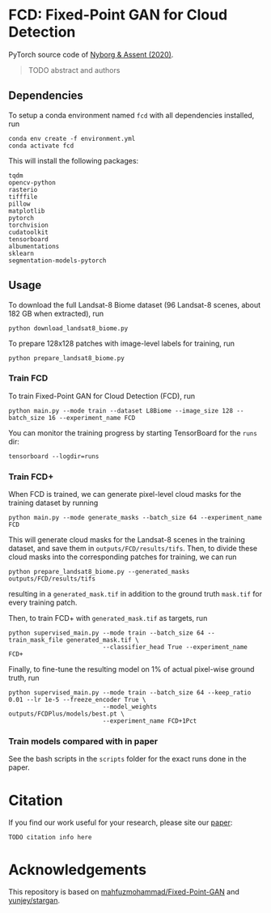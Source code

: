 # FCD: Fixed-Point GAN for Cloud Detection
PyTorch source code of [Nyborg & Assent (2020)]().

> TODO
> abstract
> and
> authors


## Dependencies
To setup a conda environment named `fcd` with all dependencies installed, run 

```
conda env create -f environment.yml
conda activate fcd
``` 

This will install the following packages:
```
tqdm
opencv-python
rasterio
tifffile
pillow
matplotlib
pytorch
torchvision
cudatoolkit
tensorboard
albumentations
sklearn
segmentation-models-pytorch
```

## Usage
To download the full Landsat-8 Biome dataset (96 Landsat-8 scenes, about 182 GB when extracted), run
```
python download_landsat8_biome.py
```

To prepare 128x128 patches with image-level labels for training, run
```
python prepare_landsat8_biome.py 
```

### Train FCD
To train Fixed-Point GAN for Cloud Detection (FCD), run
```
python main.py --mode train --dataset L8Biome --image_size 128 --batch_size 16 --experiment_name FCD
```

You can monitor the training progress by starting TensorBoard for the `runs` dir:
```
tensorboard --logdir=runs
```


### Train FCD+
When FCD is trained, we can generate pixel-level cloud masks for the training dataset by running
```
python main.py --mode generate_masks --batch_size 64 --experiment_name FCD
```
This will generate cloud masks for the Landsat-8 scenes in the training dataset, and save them in `outputs/FCD/results/tifs`. 
Then, to divide these cloud masks into the corresponding patches for training, we can run
```
python prepare_landsat8_biome.py --generated_masks outputs/FCD/results/tifs
```
resulting in a `generated_mask.tif` in addition to the ground truth `mask.tif` for every training patch.

Then, to train FCD+ with `generated_mask.tif` as targets, run
```
python supervised_main.py --mode train --batch_size 64 --train_mask_file generated_mask.tif \
                          --classifier_head True --experiment_name FCD+
```

Finally, to fine-tune the resulting model on 1% of actual pixel-wise ground truth, run
```
python supervised_main.py --mode train --batch_size 64 --keep_ratio 0.01 --lr 1e-5 --freeze_encoder True \
                          --model_weights outputs/FCDPlus/models/best.pt \
                          --experiment_name FCD+1Pct 
```

### Train models compared with in paper
See the bash scripts in the `scripts` folder for the exact runs done in the paper.


# Citation
If you find our work useful for your research, please site our [paper](TODO):
```
TODO citation info here
```



# Acknowledgements
This repository is based on [mahfuzmohammad/Fixed-Point-GAN](https://github.com/mahfuzmohammad/Fixed-Point-GAN) and [yunjey/stargan](https://github.com/yunjey/stargan).






